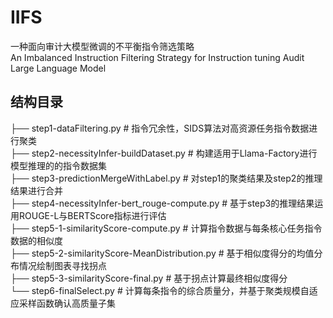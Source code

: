 # IIFS
一种面向审计大模型微调的不平衡指令筛选策略<br>
An Imbalanced Instruction Filtering Strategy for  Instruction tuning Audit Large Language Model

## 结构目录
├── step1-dataFiltering.py                      # 指令冗余性，SIDS算法对高资源任务指令数据进行聚类<br>
├── step2-necessityInfer-buildDataset.py        # 构建适用于Llama-Factory进行模型推理的的指令数据集<br>
├── step3-predictionMergeWithLabel.py           # 对step1的聚类结果及step2的推理结果进行合并<br>
├── step4-necessityInfer-bert_rouge-compute.py  # 基于step3的推理结果运用ROUGE-L与BERTScore指标进行评估<br>
├── step5-1-similarityScore-compute.py          # 计算指令数据与每条核心任务指令数据的相似度<br>
├── step5-2-similarityScore-MeanDistribution.py # 基于相似度得分的均值分布情况绘制图表寻找拐点<br>
├── step5-3-similarityScore-final.py            # 基于拐点计算最终相似度得分<br>
└── step6-finalSelect.py                        # 计算每条指令的综合质量分，并基于聚类规模自适应采样函数确认高质量子集<br>
